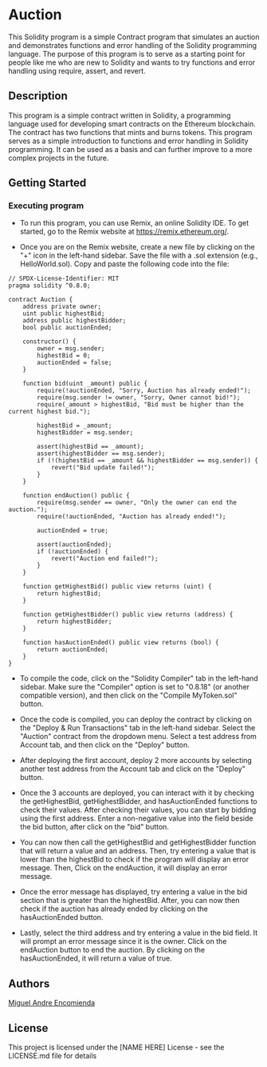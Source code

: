 # Auction

This Solidity program is a simple Contract program that simulates an auction and demonstrates functions and error handling of the Solidity programming language. The purpose of this program is to serve as a starting point for people like me who are new to Solidity and wants to try functions and error handling using require, assert, and revert.

## Description

This program is a simple contract written in Solidity, a programming language used for developing smart contracts on the Ethereum blockchain. The contract has two functions that mints and burns tokens. This program serves as a simple introduction to functions and error handling in Solidity programming. It can be used as a basis and can further improve to a more complex projects in the future.

## Getting Started

### Executing program

* To run this program, you can use Remix, an online Solidity IDE. To get started, go to the Remix website at https://remix.ethereum.org/.

* Once you are on the Remix website, create a new file by clicking on the "+" icon in the left-hand sidebar. Save the file with a .sol extension (e.g., HelloWorld.sol). Copy and paste the following code into the file:

```
// SPDX-License-Identifier: MIT
pragma solidity ^0.8.0;

contract Auction {
    address private owner;
    uint public highestBid;
    address public highestBidder;
    bool public auctionEnded;

    constructor() {
        owner = msg.sender;
        highestBid = 0;
        auctionEnded = false;
    }

    function bid(uint _amount) public {
        require(!auctionEnded, "Sorry, Auction has already ended!");
        require(msg.sender != owner, "Sorry, Owner cannot bid!");
        require(_amount > highestBid, "Bid must be higher than the current highest bid.");

        highestBid = _amount;
        highestBidder = msg.sender;

        assert(highestBid == _amount);
        assert(highestBidder == msg.sender);
        if (!(highestBid == _amount && highestBidder == msg.sender)) {
            revert("Bid update failed!");
        }
    }

    function endAuction() public {
        require(msg.sender == owner, "Only the owner can end the auction.");
        require(!auctionEnded, "Auction has already ended!");

        auctionEnded = true;

        assert(auctionEnded);
        if (!auctionEnded) {
            revert("Auction end failed!");
        }
    }

    function getHighestBid() public view returns (uint) {
        return highestBid;
    }

    function getHighestBidder() public view returns (address) {
        return highestBidder;
    }

    function hasAuctionEnded() public view returns (bool) {
        return auctionEnded;
    }
}
```

* To compile the code, click on the "Solidity Compiler" tab in the left-hand sidebar. Make sure the "Compiler" option is set to "0.8.18" (or another compatible version), and then click on the "Compile MyToken.sol" button.

* Once the code is compiled, you can deploy the contract by clicking on the "Deploy & Run Transactions" tab in the left-hand sidebar. Select the "Auction" contract from the dropdown menu. Select a test address from Account tab, and then click on the "Deploy" button.

* After deploying the first account, deploy 2 more accounts by selecting another test address from the Account tab and click on the "Deploy" button.

* Once the 3 accounts are deployed, you can interact with it by checking the getHighestBid, getHighestBidder, and hasAuctionEnded functions to check their values. After checking their values, you can start by bidding using the first address. Enter a non-negative value into the field beside the bid button, after click on the "bid" button.

* You can now then call the getHighestBid and getHighestBidder function that will return a value and an address. Then, try entering a value that is lower than the highestBid to check if the program will display an error message. Then, Click on the endAuction, it will display an error message.

* Once the error message has displayed, try entering a value in the bid section that is greater than the highestBid. After, you can now then check if the auction has already ended by clicking on the hasAuctionEnded button. 

* Lastly, select the third address and try entering a value in the bid field. It will prompt an error message since it is the owner. Click on the endAuction button to end the auction. By clicking on the hasAuctionEnded, it will return a value of true. 

## Authors

[Miguel Andre Encomienda](https://www.linkedin.com/in/miguel-encomienda-526593292/)


## License

This project is licensed under the [NAME HERE] License - see the LICENSE.md file for details
